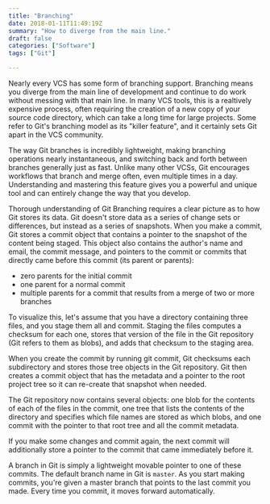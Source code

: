 ```yaml
---
title: "Branching"
date: 2018-01-11T11:49:19Z
summary: "How to diverge from the main line."
draft: false
categories: ["Software"]
tags: ["Git"]

---
```

Nearly every VCS has some form of branching support. Branching means you diverge from the main line 
of development and continue to do work without messing with that main line. In many VCS tools, this 
is a realtively expensive process, often requiring the creation of a new copy of your source code 
directory, which can take a long time for large projects. Some refer to Git's branching model as 
its "killer feature", and it certainly sets Git apart in the VCS community. 

The way Git branches is incredibly lightweight, making branching operations nearly instantaneous, 
and switching back and forth between branches generally just as fast. Unlike many other 
VCSs, Git encourages workflows that branch and merge often, even multiple times in a day. 
Understanding and mastering this feature gives you a powerful and unique tool and can entirely 
change the way that you develop.

Thorough understanding of Git Branching requires a clear picture as to how Git stores its data. 
Git doesn't store data as a series of change sets or differences, but instead as a series of 
snapshots. When you make a commit, Git stores a commit object that contains a pointer to the 
snapshot of the content being staged. This object also contains the author's name and email, 
the commit message, and pointers to the commit or commits that directly came before this commit 
(its parent or parents):

- zero parents for the initial commit
- one parent for a normal commit
- multiple parents for a commit that results from a merge of two or more branches

To visualize this, let's assume that you have a directory containing three files, and you stage 
them all and commit. Staging the files computes a checksum for each one, stores that version of 
the file in the Git repository (Git refers to them as blobs), and adds that checksum to the staging area.

When you create the commit by running git commit, Git checksums each subdirectory and stores 
those tree objects in the Git repository. Git then creates a commit object that has the metadata 
and a pointer to the root project tree so it can re-create that snapshot when needed.

The Git repository now contains several objects: one blob for the contents of each of the files 
in the commit, one tree that lists the contents of the directory and specifies which file names 
are stored as which blobs, and one commit with the pointer to that root tree and all the commit 
metadata.

If you make some changes and commit again, the next commit will additionally store a pointer 
to the commit that came immediately before it.

A branch in Git is simply a lightweight movable pointer to one of these commits. The default 
branch name in Git is `master`. As you start making commits, you're given a master branch that 
points to the last commit you made. Every time you commit, it moves forward automatically.
